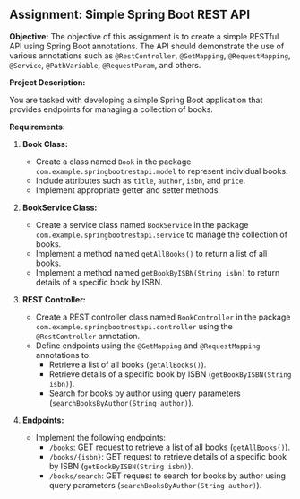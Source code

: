 ## Assignment: Simple Spring Boot REST API

**Objective:** The objective of this assignment is to create a simple RESTful API using Spring Boot annotations. The API should demonstrate the use of various annotations such as `@RestController`, `@GetMapping`, `@RequestMapping`, `@Service`, `@PathVariable`, `@RequestParam`, and others.

**Project Description:**

You are tasked with developing a simple Spring Boot application that provides endpoints for managing a collection of books.

**Requirements:**

1. **Book Class:**
    - Create a class named `Book` in the package `com.example.springbootrestapi.model` to represent individual books.
    - Include attributes such as `title`, `author`, `isbn`, and `price`.
    - Implement appropriate getter and setter methods.

2. **BookService Class:**
    - Create a service class named `BookService` in the package `com.example.springbootrestapi.service` to manage the collection of books.
    - Implement a method named `getAllBooks()` to return a list of all books.
    - Implement a method named `getBookByISBN(String isbn)` to return details of a specific book by ISBN.

3. **REST Controller:**
    - Create a REST controller class named `BookController` in the package `com.example.springbootrestapi.controller` using the `@RestController` annotation.
    - Define endpoints using the `@GetMapping` and `@RequestMapping` annotations to:
        - Retrieve a list of all books (`getAllBooks()`).
        - Retrieve details of a specific book by ISBN (`getBookByISBN(String isbn)`).
        - Search for books by author using query parameters (`searchBooksByAuthor(String author)`).

4. **Endpoints:**
    - Implement the following endpoints:
        - `/books`: GET request to retrieve a list of all books (`getAllBooks()`).
        - `/books/{isbn}`: GET request to retrieve details of a specific book by ISBN (`getBookByISBN(String isbn)`).
        - `/books/search`: GET request to search for books by author using query parameters (`searchBooksByAuthor(String author)`).
